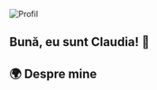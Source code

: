 ![Profil](https://www.google.com/url?sa=i&url=https%3A%2F%2Fpixlr.com%2Fro%2Fimage-generator%2F&psig=AOvVaw3CYmewboXltUHIfOd7Vqs8&ust=1722792920376000&source=images&cd=vfe&opi=89978449&ved=0CBEQjRxqFwoTCNCNivOt2YcDFQAAAAAdAAAAABAE)
## Bună, eu sunt Claudia! 👋

## 🌍 Despre mine
<!--
**Ioana-ClaudiaM/Ioana-ClaudiaM** is a ✨ _special_ ✨ repository because its `README.md` (this file) appears on your GitHub profile.

Here are some ideas to get you started:

- 🔭 I’m currently working on ...
- 🌱 I’m currently learning ...
- 👯 I’m looking to collaborate on ...
- 🤔 I’m looking for help with ...
- 💬 Ask me about ...
- 📫 How to reach me: ...
- 😄 Pronouns: ...
- ⚡ Fun fact: ...
-->
